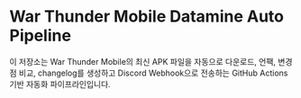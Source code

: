 # War Thunder Mobile Datamine Auto Pipeline

이 저장소는 War Thunder Mobile의 최신 APK 파일을 자동으로 다운로드, 언팩, 변경점 비교, changelog를 생성하고 Discord Webhook으로 전송하는 GitHub Actions 기반 자동화 파이프라인입니다.